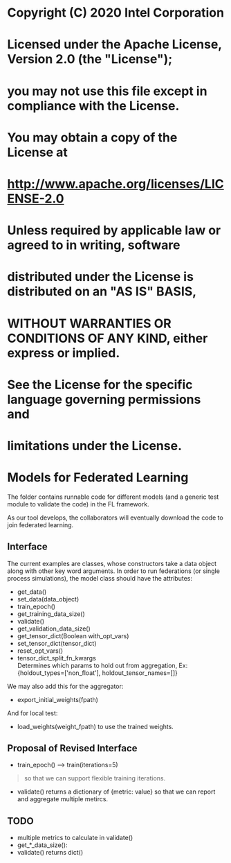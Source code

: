 # Copyright (C) 2020 Intel Corporation
# Licensed under the Apache License, Version 2.0 (the "License");
# you may not use this file except in compliance with the License.
# You may obtain a copy of the License at
#
#     http://www.apache.org/licenses/LICENSE-2.0
#
# Unless required by applicable law or agreed to in writing, software
# distributed under the License is distributed on an "AS IS" BASIS,
# WITHOUT WARRANTIES OR CONDITIONS OF ANY KIND, either express or implied.
# See the License for the specific language governing permissions and
# limitations under the License.

# Models for Federated Learning

The folder contains runnable code for different models (and a generic test module to validate the code) in the FL framework. 

As our tool develops, the collaborators will eventually download the code to join federated learning. 


## Interface
The current examples are classes, whose constructors take a data object along with other key word arguments. In order to run federations (or single process simulations), the model class should have the attributes:

* get_data()
* set_data(data_object)
* train_epoch()
* get_training_data_size()
* validate()
* get_validation_data_size()
* get_tensor_dict(Boolean with_opt_vars)
* set_tensor_dict(tensor_dict)
* reset_opt_vars()
* tensor_dict_split_fn_kwargs   
    Determines which params to hold out from aggregation, 
    Ex: {holdout_types=['non_float'], holdout_tensor_names=[]}


We may also add this for the aggregator:

* export_initial_weights(fpath)


And for local test:
* load_weights(weight_fpath)
    to use the trained weights.


## Proposal of Revised Interface

* train_epoch() --> train(iterations=5)
> so that we can support flexible training iterations.
* validate() returns a dictionary of {metric: value} so that we can report and aggregate multiple metircs.


## TODO

* multiple metrics to calculate in validate()
* get_*_data_size(): 
* validate() returns dict()

